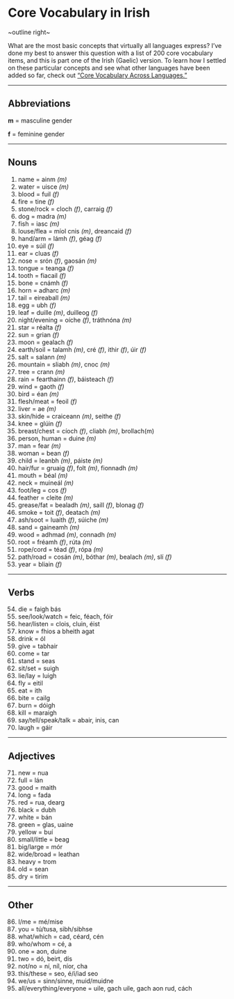 # Core Vocabulary in Irish

~outline right~

What are the most basic concepts that virtually all languages express? I’ve done my best to answer this question with a list of 200 core vocabulary items, and this is part one of the Irish (Gaelic) version. To learn how I settled on these particular concepts and see what other languages have been added so far, check out [“Core Vocabulary Across Languages.”](/core-vocabulary)

---

## Abbreviations

**m** = masculine gender

**f** = feminine gender

---

## Nouns

1. name = ainm *(m)*
2. water = uisce *(m)*
3. blood = fuil *(f)*
4. fire = tine *(f)*
5. stone/rock = cloch *(f)*, carraig *(f)*
6. dog = madra *(m)*
7. fish = iasc *(m)*
8. louse/flea = míol cnis *(m)*, dreancaid *(f)*
9. hand/arm = lámh *(f)*, géag *(f)*
10. eye = súil *(f)*
11. ear = cluas *(f)*
12. nose = srón *(f)*, gaosán *(m)*
13. tongue = teanga *(f)*
14. tooth = fiacail *(f)*
15. bone = cnámh *(f)*
16. horn = adharc *(m)*
17. tail = eireaball *(m)*
18. egg = ubh *(f)*
19. leaf = duille *(m)*, duilleog *(f)*
20. night/evening = oíche *(f)*, tráthnóna *(m)*
21. star = réalta *(f)*
22. sun = grian *(f)*
23. moon = gealach *(f)*
24. earth/soil = talamh *(m)*, cré *(f)*, ithir *(f)*, úir *(f)*
25. salt = salann *(m)*
26. mountain = sliabh *(m)*, cnoc *(m)*
27. tree = crann *(m)*
28. rain = fearthainn *(f)*, báisteach *(f)*
29. wind = gaoth *(f)*
30. bird = éan *(m)*
31. flesh/meat = feoil *(f)*
32. liver = ae *(m)*
33. skin/hide = craiceann *(m)*, seithe *(f)*
34. knee = glúin *(f)*
35. breast/chest = cíoch *(f)*, cliabh *(m)*, brollach(m)
36. person, human = duine *(m)*
37. man = fear *(m)*
38. woman = bean *(f)*
39. child = leanbh *(m)*, páiste *(m)*
40. hair/fur = gruaig *(f)*, folt *(m)*, fionnadh *(m)*
41. mouth = béal *(m)*
42. neck = muineál *(m)*
43. foot/leg = cos *(f)*
44. feather = cleite *(m)*
45. grease/fat = bealadh *(m)*, saill *(f)*, blonag *(f)*
46. smoke = toit *(f)*, deatach *(m)*
47. ash/soot = luaith *(f)*, súiche *(m)*
48. sand = gaineamh *(m)*
49. wood = adhmad *(m)*, connadh *(m)*
50. root = fréamh *(f)*, rúta *(m)*
51. rope/cord = téad *(f)*, rópa *(m)*
52. path/road = cosán *(m)*, bóthar *(m)*, bealach *(m)*, slí *(f)*
53. year = bliain *(f)*

---

## Verbs

54. die = faigh bás
55. see/look/watch = feic, féach, fóir
56. hear/listen = clois, cluin, éist
57. know = fhios a bheith agat
58. drink = ól
59. give = tabhair
60. come = tar
61. stand = seas
62. sit/set = suigh
63. lie/lay = luigh
64. fly = eitil
65. eat = ith
66. bite = cailg
67. burn = dóigh
68. kill = maraigh
69. say/tell/speak/talk = abair, inis, can
70. laugh = gáir

---

## Adjectives

71. new = nua
72. full = lán
73. good = maith
74. long = fada
75. red = rua, dearg
76. black = dubh
77. white = bán
78. green = glas, uaine
79. yellow = buí
80. small/little = beag
81. big/large = mór
82. wide/broad = leathan
83. heavy = trom
84. old = sean
85. dry = tirim

---

## Other

86. I/me = mé/mise
87. you = tú/tusa, sibh/sibhse
88. what/which = cad, céard, cén
89. who/whom = cé, a
90. one = aon, duine
91. two = dó, beirt, dís
92. not/no = ní, níl, níor, cha
93. this/these = seo, é/í/iad seo
94. we/us = sinn/sinne, muid/muidne
95. all/everything/everyone = uile, gach uile, gach aon rud, cách
